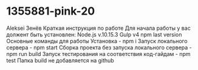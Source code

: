 # 1355881-pink-20
Aleksei Зенёв
Краткая инструкция по работе
Для начала работы у вас должент быть установлен:
Node.js v.10.15.3
Gulp v4
npm last version
Основные команды для работы
Установка - npm i
Запуск локального сервера - npm start
Сборка проекта без запуска локального сервера - npm run build
Запуск тестирования на соответствия код-гайдам - npm test
Папка build не добавляется на github